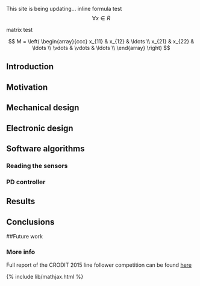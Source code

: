 This site is being updating...
inline formula test $$\forall x \in R$$

matrix test

$$
M = \left( \begin{array}{ccc}
x_{11} & x_{12} & \ldots \\
x_{21} & x_{22} & \ldots \\
\vdots & \vdots & \ldots \\
\end{array} \right)
$$

## Introduction

## Motivation

## Mechanical design

## Electronic design

## Software algorithms

### Reading the sensors

### PD controller

## Results

## Conclusions

##Future work

### More info
Full report of the CRODIT 2015 line follower competition can be found [here](https://1drv.ms/b/s!AmYUiu3D9jLokzIYXoIj9tw9R4Bq)

{% include lib/mathjax.html %}
